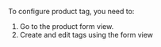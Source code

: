 To configure product tag, you need to:

1.  Go to the product form view.
2.  Create and edit tags using the form view
